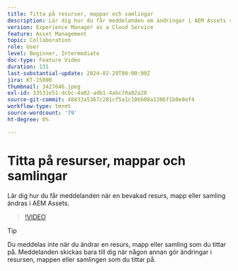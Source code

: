 ```yaml
---
title: Titta på resurser, mappar och samlingar
description: Lär dig hur du får meddelanden om ändringar i AEM Assets resurser, mapp eller samling.
version: Experience Manager as a Cloud Service
feature: Asset Management
topic: Collaboration
role: User
level: Beginner, Intermediate
doc-type: Feature Video
duration: 131
last-substantial-update: 2024-02-29T00:00:00Z
jira: KT-15000
thumbnail: 3427646.jpeg
exl-id: 33531e51-dcbc-4a02-adb1-4abc70a02a28
source-git-commit: 48433a5367c281cf5a1c106b08a1306f1b0e8ef4
workflow-type: tm+mt
source-wordcount: '79'
ht-degree: 0%

---
```


# Titta på resurser, mappar och samlingar

Lär dig hur du får meddelanden när en bevakad resurs, mapp eller samling ändras i AEM Assets.

>[!VIDEO](https://video.tv.adobe.com/v/3427646/?learn=on)

>[!TIP]
>
> Du meddelas inte när du ändrar en resurs, mapp eller samling som du tittar på. Meddelanden skickas bara till dig när någon annan gör ändringar i resursen, mappen eller samlingen som du tittar på.
